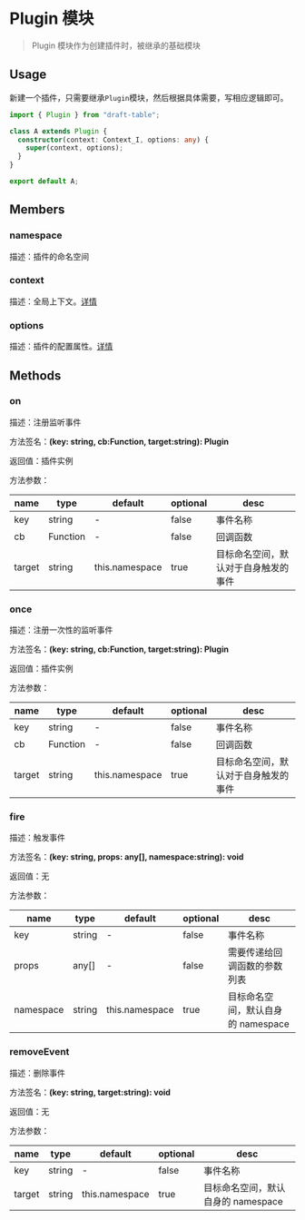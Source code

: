 # Plugin 模块

> Plugin 模块作为创建插件时，被继承的基础模块

## Usage

新建一个插件，只需要继承`Plugin`模块，然后根据具体需要，写相应逻辑即可。

```ts
import { Plugin } from "draft-table";

class A extends Plugin {
  constructor(context: Context_I, options: any) {
    super(context, options);
  }
}

export default A;
```

## Members

### namespace

描述：插件的命名空间

### context

描述：全局上下文。[详情]()

### options

描述：插件的配置属性。[详情]()

## Methods

### on

描述：注册监听事件

方法签名：**(key: string, cb:Function, target:string): Plugin**

返回值：插件实例

方法参数：

| name   | type     | default        | optional | desc                                 |
| ------ | -------- | -------------- | -------- | ------------------------------------ |
| key    | string   | -              | false    | 事件名称                             |
| cb     | Function | -              | false    | 回调函数                             |
| target | string   | this.namespace | true     | 目标命名空间，默认对于自身触发的事件 |

### once

描述：注册一次性的监听事件

方法签名：**(key: string, cb:Function, target:string): Plugin**

返回值：插件实例

方法参数：

| name   | type     | default        | optional | desc                                 |
| ------ | -------- | -------------- | -------- | ------------------------------------ |
| key    | string   | -              | false    | 事件名称                             |
| cb     | Function | -              | false    | 回调函数                             |
| target | string   | this.namespace | true     | 目标命名空间，默认对于自身触发的事件 |

### fire

描述：触发事件

方法签名：**(key: string, props: any[], namespace:string): void**

返回值：无

方法参数：

| name      | type   | default        | optional | desc                               |
| --------- | ------ | -------------- | -------- | ---------------------------------- |
| key       | string | -              | false    | 事件名称                           |
| props     | any[]  | -              | false    | 需要传递给回调函数的参数列表       |
| namespace | string | this.namespace | true     | 目标命名空间，默认自身的 namespace |

### removeEvent

描述：删除事件

方法签名：**(key: string, target:string): void**

返回值：无

方法参数：

| name   | type   | default        | optional | desc                               |
| ------ | ------ | -------------- | -------- | ---------------------------------- |
| key    | string | -              | false    | 事件名称                           |
| target | string | this.namespace | true     | 目标命名空间，默认自身的 namespace |
